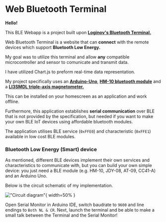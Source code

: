 # Web Bluetooth Terminal

  

**Hello!**

  

This BLE Webapp is a project built upon **[Loginov's Bluetooth Terminal.](https://github.com/loginov-rocks/bluetooth-terminal)**


Web Bluetooth Terminal is a website that can **connect** with the remote devices which support **Bluetooth Low Energy.**

My goal was to utilize this terminal and allow **any** compatible microcontroller and sensor to comunicate and transmit data. 

I have utilized Chart.js to preform real-time data representation. 

My project specifically uses an **[Arduino-Uno](https://en.wikipedia.org/wiki/Arduino_Uno)**, **[ HM-10 bluetooth module](https://store-usa.arduino.cc/products/bluetooth-low-energy-4-0-module-hm-10)** and a **[LI3SMDL triple-axis magnetometer.](https://www.adafruit.com/product/4479)**

This can be installed on your homescreen as an application and work offline.

Furthermore, this application establishes **serial communication** over BLE that is not provided by the specification, but needed if you want to make your own BLE IoT devices using affordable bluetooth modules.

  
The application utilises BLE service (`0xFFE0`) and characteristic (`0xFFE1`) available in low cost BLE modules.

 
### Bluetooth Low Energy (Smart) device

  

As mentioned, different BLE devices implement their own services and characteristics to communicate with, but you can build your own simple device: you just need a BLE module (e.g. HM-10, JDY-08, AT-09, CC41-A) and an Arduino Uno. 

Below is the circuit schematic of my implementation.

!["Circuit diagram"](https://github.com/danvinn/Web-Bluetooth-Terminal/blob/main/misc/Arduino-Bridge/circuitio.png){ width=50% }

  
Open Serial Monitor in Arduino IDE, switch baudrate to `9600` and line endings to `Both NL & CR`. Next, launch the terminal and be able to make a small talk between the Terminal and the Serial Monitor!

 
